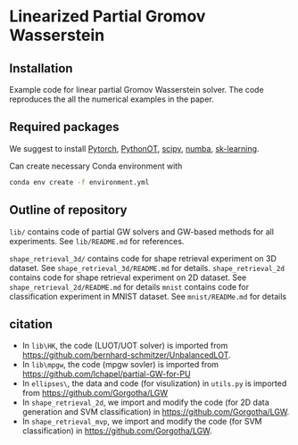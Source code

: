 # Linearized Partial Gromov Wasserstein

## Installation

Example code for linear partial Gromov Wasserstein solver. The code reproduces the all the numerical examples in the paper.

## Required packages

We suggest to install [Pytorch](https://pytorch.org/tutorials/beginner/basics/data_tutorial.html), [PythonOT](https://pythonot.github.io/), [scipy](https://scipy.org/),
[numba](https://numba.pydata.org/numba-doc/dev/reference/numpysupported.html), [sk-learning](https://scikit-learn.org/stable/).

Can create necessary Conda environment with 
```bash
conda env create -f environment.yml
```

## Outline of repository

`lib/` contains code of partial GW solvers and GW-based methods for all experiments. See `lib/README.md` for references.

`shape_retrieval_3d/` contains code for shape retrieval experiment on 3D dataset. See `shape_retrieval_3d/README.md` for details. 
`shape_retrieval_2d` contains code for shape retrieval experiment on 2D dataset. See `shape_retrieval_2d/README.md` for details
`mnist` contains code for classification experiment in MNIST dataset. See `mnist/READMe.md` for details


## citation
- In `lib\HK`, the code (LUOT/UOT solver) is imported from https://github.com/bernhard-schmitzer/UnbalancedLOT.
- In `lib\mpgw`, the code (mpgw sovler) is imported from  https://github.com/lchapel/partial-GW-for-PU
- In `ellipses\`, the data and code (for visulization) in `utils.py` is imported from https://github.com/Gorgotha/LGW
- In `shape_retrieval_2d`, we import and modify the code (for 2D data generation and SVM classification) in https://github.com/Gorgotha/LGW.
- In `shape_retrieval_mvp`, we import and modify the code (for SVM classification) in https://github.com/Gorgotha/LGW.


